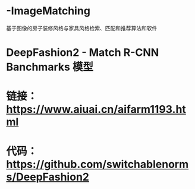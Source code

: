 # -ImageMatching
基于图像的房子装修风格与家具风格检索、匹配和推荐算法和软件

# DeepFashion2 - Match R-CNN Banchmarks 模型
# 链接：https://www.aiuai.cn/aifarm1193.html
# 代码：https://github.com/switchablenorms/DeepFashion2
